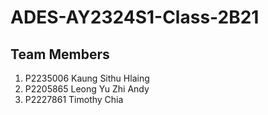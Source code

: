 # ADES-AY2324S1-Class-2B21

## Team Members

1. P2235006 Kaung Sithu Hlaing
2. P2205865 Leong Yu Zhi Andy
3. P2227861 Timothy Chia